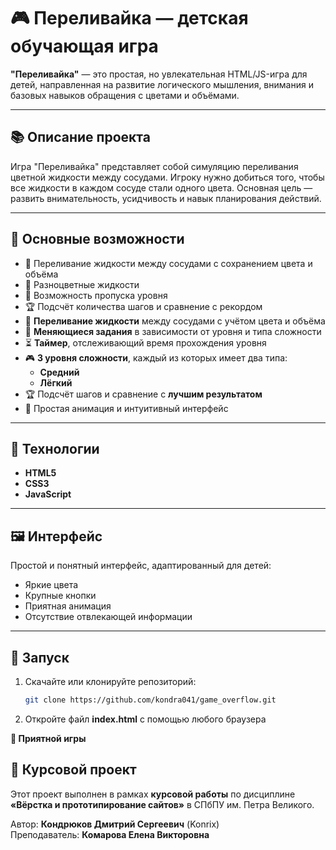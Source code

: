 # 🎮 Переливайка — детская обучающая игра

**"Переливайка"** — это простая, но увлекательная HTML/JS-игра для детей, направленная на развитие логического мышления, внимания и базовых навыков обращения с цветами и объёмами.

---

## 📚 Описание проекта

Игра "Переливайка" представляет собой симуляцию переливания цветной жидкости между сосудами. Игроку нужно добиться того, чтобы все жидкости в каждом сосуде стали одного цвета. Основная цель — развить внимательность, усидчивость и навык планирования действий.

---

## 🧠 Основные возможности

- 🧪 Переливание жидкости между сосудами с сохранением цвета и объёма
- 🌈 Разноцветные жидкости
- 🔄 Возможность пропуска уровня
- 🏆 Подсчёт количества шагов и сравнение с рекордом
- 🧪 **Переливание жидкости** между сосудами с учётом цвета и объёма
- 🧩 **Меняющиеся задания** в зависимости от уровня и типа сложности
- ⏳ **Таймер**, отслеживающий время прохождения уровня
- 🎮 **3 уровня сложности**, каждый из которых имеет два типа:
  - **Средний**
  - **Лёгкий**
- 🏆 Подсчёт шагов и сравнение с **лучшим результатом**
- 🎨 Простая анимация и интуитивный интерфейс

---

## 🔧 Технологии

- **HTML5**
- **CSS3**
- **JavaScript**

---

## 🖼️ Интерфейс

Простой и понятный интерфейс, адаптированный для детей:
- Яркие цвета
- Крупные кнопки
- Приятная анимация
- Отсутствие отвлекающей информации
---

## 🚀 Запуск

1. Скачайте или клонируйте репозиторий:
   ```bash
   git clone https://github.com/kondra041/game_overflow.git
2. Откройте файл **index.html** с помощью любого браузера

**🎉 Приятной игры**

## 📌 Курсовой проект

Этот проект выполнен в рамках **курсовой работы** по дисциплине  
**«Вёрстка и прототипирование сайтов»** в СПбПУ им. Петра Великого.

Автор: **Кондрюков Дмитрий Сергеевич** (Konrix)  
Преподаватель: **Комарова Елена Викторовна**


